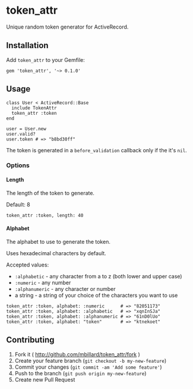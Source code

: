 # token_attr

Unique random token generator for ActiveRecord.

## Installation

Add `token_attr` to your Gemfile:

    gem 'token_attr', '~> 0.1.0'

## Usage

```
class User < ActiveRecord::Base
  include TokenAttr
  token_attr :token
end

user = User.new
user.valid?
user.token # => "b8bd30ff"
```

The token is generated in a `before_validation` callback only if the it's `nil`.

### Options

#### Length

The length of the token to generate.

Default: 8

```
token_attr :token, length: 40
```

#### Alphabet

The alphabet to use to generate the token.

Uses hexadecimal characters by default.

Accepted values:
- `:alphabetic` - any character from a to z (both lower and upper case)
- `:numeric` - any number
- `:alphanumeric` - any character or number
- a string - a string of your choice of the characters you want to use

```
token_attr :token, alphabet: :numeric      # => "82051173"
token_attr :token, alphabet: :alphabetic   # => "xqnInSJa"
token_attr :token, alphabet: :alphanumeric # => "61nD0lUo"
token_attr :token, alphabet: "token"       # => "ktnekoet"
```

## Contributing

1. Fork it ( http://github.com/mbillard/token_attr/fork )
2. Create your feature branch (`git checkout -b my-new-feature`)
3. Commit your changes (`git commit -am 'Add some feature'`)
4. Push to the branch (`git push origin my-new-feature`)
5. Create new Pull Request
